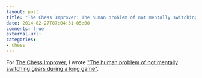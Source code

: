 ```yaml
---
layout: post
title: "The Chess Improver: The human problem of not mentally switching gears during a long game"
date: 2014-02-27T07:04:31-05:00
comments: true
external-url: 
categories: 
- chess
---
```

For [The Chess Improver](http://chessimprover.com/), I wrote ["The human problem of not mentally switching gears during a long game"](http://chessimprover.com/the-human-problem-of-not-mentally-switching-gears-during-a-long-game/).
